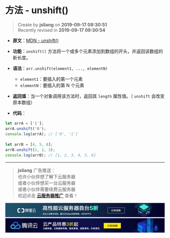 方法 - unshift()
===

> Create by **jsliang** on **2019-09-17 09:30:51**  
> Recently revised in **2019-09-17 09:30:54**

* **原文**：[MDN - unshift()](https://developer.mozilla.org/zh-CN/docs/Web/JavaScript/Reference/Global_Objects/Array/unshift)

* **功能**：`unshift()` 方法将一个或多个元素添加到数组的开头，并返回该数组的新长度。

* **语法**：`arr.unshift(element1, ..., elementN)`
  * `element1`：要插入的第一个元素
  * `elementN`：要插入的第 N 个元素

* **返回值**：当一个对象调用该方法时，返回其 `length` 属性值。（ `unshift` 会改变原本数组）

* **代码**：

```js
let arrA = ['1'];
arrA.unshift('0');
console.log(arrA); // ['0', '1']

let arrB = [4, 5, 6];
arrB.unshift(1, 2, 3);
console.log(arrB); // [1, 2, 3, 4, 5, 6]
```

---

> **jsliang** 广告推送：  
> 也许小伙伴想了解下云服务器  
> 或者小伙伴想买一台云服务器  
> 或者小伙伴需要续费云服务器  
> 欢迎点击 **[云服务器推广](https://github.com/LiangJunrong/document-library/blob/master/other-library/Monologue/%E7%A8%B3%E9%A3%9F%E8%89%B0%E9%9A%BE.md)** 查看！

[![图](../../../../public-repertory/img/z-small-seek-ali-3.jpg)](https://promotion.aliyun.com/ntms/act/qwbk.html?userCode=w7hismrh)
[![图](../../../../public-repertory/img/z-small-seek-tencent-2.jpg)](https://cloud.tencent.com/redirect.php?redirect=1014&cps_key=49f647c99fce1a9f0b4e1eeb1be484c9&from=console)

